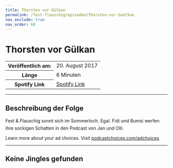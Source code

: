 ```yaml
---
title: Thorsten vor Gülkan
permalink: /fest-flauschig/episoden/Thorsten-vor-Guelkan
nav_exclude: true
nav_order: 60
---
```


# Thorsten vor Gülkan
<table class="resp-table dcf-table dcf-table-responsive dcf-table-bordered dcf-table-striped dcf-w-100%">
                    <tbody>
                        <tr>
                            <th scope="row">Veröffentlich am:</th>
                            <td data-label="Veröffentlich am:">20. August 2017</td>
                        </tr>
                        <tr>
                            <th scope="row">Länge </th>
                            <td data-label="Länge ">6 Minuten</td>
                        </tr><tr>
                                <th scope="row">Spotify Link</th>
                                <td data-label="Spotify Link"><a href="https://open.spotify.com/episode/0Umx0POc7sWkoYeTztSzlB">Spotify Link</a></td>
                            </tr></tbody>
                </table>

***

## Beschreibung der Folge

<div>
Fest &amp; Flauschig sonnt sich im Sommerloch. Egal. Fidi und Bumsi werfen ihre sockigen Schatten in den Podcast von Jan und Olli.<p> </p><p>Learn more about your ad choices. Visit <a href="https://podcastchoices.com/adchoices">podcastchoices.com/adchoices</a></p>  
</div>

***

## Keine Jingles gefunden